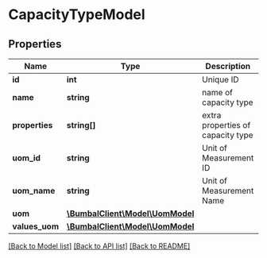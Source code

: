 # CapacityTypeModel

## Properties
Name | Type | Description | Notes
------------ | ------------- | ------------- | -------------
**id** | **int** | Unique ID | [optional] 
**name** | **string** | name of capacity type | [optional] 
**properties** | **string[]** | extra properties of capacity type | [optional] 
**uom_id** | **string** | Unit of Measurement ID | [optional] 
**uom_name** | **string** | Unit of Measurement Name | [optional] 
**uom** | [**\BumbalClient\Model\UomModel**](UomModel.md) |  | [optional] 
**values_uom** | [**\BumbalClient\Model\UomModel**](UomModel.md) |  | [optional] 

[[Back to Model list]](../README.md#documentation-for-models) [[Back to API list]](../README.md#documentation-for-api-endpoints) [[Back to README]](../README.md)


